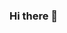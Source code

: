 ### Hi there 👋

<!--
**ThakurNisha30/ThakurNisha30** is a ✨ _special_ ✨ repository because its `README.md` (this file) appears on your GitHub profile.

Here are some ideas to get you started:
# Data Preprocessing

#we have imported the house rent dataset csv file using pandas and read the file. Header is considered to be 0 as the first coumns are the heading of the data files
import pandas as pd

df = pd.read_csv('House_Rent_Dataset final.csv', header=0)

#head is used to see the first 5 rows of the dataset
df.head()

# Data frame . shape helps us to understand the number of rows and columns in the data set
print('The number of rows and columns respectively are ', df.shape)

#The data tells about the information regarding the dataset i.e The datatype of the variables, The number of rows and coulmn, The null values details
print('Data frame information: ')

df.info()

print("Data Frame Description"
      " , BHK means 1 Bathroom, Hall and Kitchen", 
      ', Size is in form of Square feet', 
      'Bathroom is the number of washrooms in the house')

df.describe()

The describe function tells about the description of the dataset i.e 
- The dataset which included the variables have 4746 rows
- the mean of BHK is 2.08
- the standard deviation is 0.8 for BHK
- BHK(Bedroom, Hall, Kitchen) where the min BHK is 1 and max BHK is 6
-  25%
-  50%
-  75%


#isnull command tells about the null values presecence in the dataset, which returns as boolean values, if there is a null valuee then the output will be True. But it is hard to understand from this information
df.isnull()


#The sum of the null values in the dataset can be understood through the below commend, where there are no null vales in the dataset
df.isnull().sum()

#Checking the duplicated values in the dataset is very important, we found that there are no duplicated values in the dataset
df.duplicated()

df.duplicated().sum()

import seaborn as sns
import pandas as pd 
import matplotlib.pyplot as plt

sns.boxplot(df['Rent'])

Box Plot is the visual representation of the depicting groups of numerical data through their quartiles. Boxplot is also used for detect the outlier in data set. It captures the summary of the data efficiently with a simple box and whiskers and allows us to compare easily across groups. Boxplot summarizes a sample data using 25th, 50th and 75th percentiles. These percentiles are also known as the lower quartile, median and upper quartile.

A box plot consist of 5 things.

- Minimum
- First Quartile or 25%
- Median (Second Quartile) or 50%
- Third Quartile or 75%
- Maximum

Analysis of Box plot : 
- The dataset vaiable rent has outliers as per the box plot (indicated by diamond dots, which has to be eliminated for accurary of the data)

df.drop(df[(df['Rent'] > df['Rent'].mean() + 2 * df['Rent'].std()) | (df['Rent'] < df['Rent'].mean() - 2 * df['Rent'].std())].index, inplace=True)

df.shape

sns.boxplot(df['Rent'])

Let’s take the first box plot i.e, blue box plot of the figure and understand these statistical things:

- Bottom black vertical line of blue box plot is minimum value
- First black vertical line of rectangle shape of blue box plot is First quartile or 25%
- Second black vertical line of rectangle shape of blue box plot is Second quartile or 50% or median.
- Third black vertical line of rectangle shape of blue box plot is third quartile or 75%
- Top black vertical line of rectangle shape of blue box plot is maximum value.
- Small diamond shape of blue box plot is outlier data or erroneous data.

# The +2SD and -2SD data is removed 
df.drop(df[(df['Rent'] > df['Rent'].mean() + 2 * df['Rent'].std()) | (df['Rent'] < df['Rent'].mean() - 2 * df['Rent'].std())].index, inplace=True)

df.shape

sns.boxplot(df['Rent'])

df.drop(df[(df['Rent'] > df['Rent'].mean() + 2 * df['Rent'].std()) | (df['Rent'] < df['Rent'].mean() - 2 * df['Rent'].std())].index, inplace=True)

df.shape

sns.boxplot(df['Rent'])

df.drop(df[(df['Rent'] > df['Rent'].mean() + 2 * df['Rent'].std()) | (df['Rent'] < df['Rent'].mean() - 2 * df['Rent'].std())].index, inplace=True)

df.shape

sns.boxplot(df['Rent'])

sns.boxplot(df['Size'])

df.drop(df[(df['Size'] > df['Size'].mean() + 2 * df['Size'].std()) | (df['Size'] < df['Size'].mean() - 2 * df['Size'].std())].index, inplace=True)

df.shape

sns.boxplot(df['Size'])

df.shape

df.info()

df.duplicated().sum()

df.dtypes

df.head()

df = df.replace({
                'Bachelors/Family':0,'Bachelors':1,'Family':2,
                'Super Area':0, 'Carpet Area':1, 'Built Area':2,   
                'Contact Owner':0,'Contact Agent':1,'Contact Builder':2,
                'Unfurnished':0,'Semi-Furnished':1,'Furnished':2,
                'Kolkata':0,'Mumbai':1,'Bangalore':2,'Delhi':3,'Chennai':4,'Hyderabad':5
            })

# Tried to do a dictionary connecting the keys and values for an understanding to know what variables is assigned with digital number
areaDict = {'0': "Super Area",'1': "Carpet Area",'2': "Built Area"}
TenantPreferredDict = {'0': "Bachelors/Family",'1': "Bachelors",'2': "Family"}
PointofContactDict = {'0': "Contact Owner",'1': "Contact Agent",'2': "Contact Builder"}
FurnishingStatusDict = {'0': "Unfurnished",'1': "Semi-Furnished",'2': "Furnished"}
CityDict = {'0': "Kolkata",'1': "Mumbai",'2': "Bangalore",'3': "Delhi",'4': "Chennai",'5': "Hyderabad"}

df.head()

#Splitting posted on column and creating new variables

df['Floor_Level']=df['Floor'].apply(lambda x: x.split('out of')[0])
df['Total_Floor']=df['Floor'].apply(lambda x: x.split('out of')[-1])
df.head()

df.drop(['Floor','Posted On', ],axis=1,inplace= True)
df.head()

df['Floor_Level']=df['Floor_Level'].apply(lambda x: 0 if x =='Ground'or x=='Ground 'or x=='Upper Basement ' or x=='Lower Basement ' else x)                          
df.head()

df['Total_Floor']=df['Total_Floor'].apply(lambda x: 0 if x =='Ground'or x=='Ground 'or x=='Upper Basement ' or x=='Lower Basement ' else x)                          
df.head()

df['Area Locality'].unique().shape

df.drop(columns = ['Area Locality'],inplace=True)

df.head()

df.shape

df.dtypes

df['Floor_Level'] = df['Floor_Level'].astype(int)
df['Total_Floor'] = df['Total_Floor'].astype(int)

df.dtypes

df.describe()

df. rename(columns = {'Area Type':'Area_Type', 'Point of Contact':'Point_of_Contact', 'Furnishing Status':'Furnishing_Status','Tenant Preferred' : 'Tenant_Preferred'}, inplace = True)

df

df.to_csv('House_Rent_Dataset logistic.csv',encoding='utf-8')

# Data Visualisation

#It means that there are no null values in the map
import seaborn as sns
sns.heatmap(df.isnull())

# Tried to do a dictionary connecting the keys and values for an understanding to know what variables is assigned with digital number
areaDict = {'0': "Super Area",'1': "Carpet Area",'2': "Built Area"}
TenantPreferredDict = {'0': "Bachelors/Family",'1': "Bachelors",'2': "Family"}
PointofContactDict = {'0': "Contact Owner",'1': "Contact Agent",'2': "Contact Builder"}
FurnishingStatusDict = {'0': "Unfurnished",'1': "Semi-Furnished",'2': "Furnished"}
CityDict = {'0': "Kolkata",'1': "Mumbai",'2': "Bangalore",'3': "Delhi",'4': "Chennai",'5': "Hyderabad"}

# to understand what % of super area, Buildarea and carpet area are present in area type , and so on using pie charts

col = ['Area_Type','City','Furnishing_Status','Tenant_Preferred','Point_of_Contact','BHK','Bathroom', 'Floor_Level', 'Total_Floor']
plt.figure(figsize=(30,30))
for i, col in enumerate(col):
    axes = plt.subplot(5,2,i + 1)
    axes.pie(df[col].value_counts(), labels=df[col].value_counts().index, autopct='%.2f%%')
    axes.set_title(col)
plt.tight_layout()
plt.legend()
plt.show()

#Histogram to know what is the contribution of each factor in area type.

col = ['Area_Type','City','Furnishing_Status',
           'Tenant_Preferred','Point_of_Contact','Bathroom','BHK','Floor_Level', 'Total_Floor']

plt.figure(figsize=(25,25))
for i, col in enumerate(col):
    axes = plt.subplot(6,2, i + 1)
    sns.countplot(x=df[col],ax=axes)
plt.tight_layout()
plt.show()

#A pairplot plot a pairwise relationships in a dataset. The pairplot function creates a grid of Axes such that each variable in data will by shared in the y-axis across a single row and in the x-axis across a single column.

#df = pd.read_csv('House_Rent_Dataset visualisation.csv', header=0)

sns.pairplot(df, x_vars = ['Area_Type','City','Furnishing_Status',
           'Tenant_Preferred','Point_of_Contact','Bathroom','BHK','Floor_Level', 'Total_Floor'], y_vars = 'Rent',size = 5, aspect =0.7,kind="reg")

plt.hist(df['Rent'], bins=20)
plt.xlabel('Rent')

# Statistical Testing

import seaborn as sns

sns.distplot(df['Rent'], label='Rent')

plt.legend(prop={'size':12})
plt.title('Distribution of Rent')
plt.xlabel('Rent')
plt.ylabel('Density')

import seaborn as sns

sns.distplot(df['Size'], label='Size')

plt.legend(prop={'size':12})
plt.title('Distribution of Size')
plt.xlabel('Size')
plt.ylabel('Density')

Null Hypothesis: When looking at rental properties in India, the factors we examined do not demonstrate an association between the property's price and specific amenities; those factors cannot be used to predict the overall cost of the property.
  
  Alternate Hypothesis: When looking at rental properties in India, the factors we examined demonstrate an association between the property's price and specific amenities; those factors can be used to predict the overall cost of the property.

fvalue, pvalue = stats.f_oneway(df['Rent'], df['BHK'], df['Size'], df['Bathroom'], df['Area_Type'], df['Furnishing_Status'], df['Tenant_Preferred'], df['Point_of_Contact'], df['City'])
print('F-Value: ', fvalue, 'P-Value: ', pvalue)

#Hypothesis Test
from scipy import stats
k2, p = stats.f_oneway(df['Rent'], df['BHK'], df['Size'], df['Bathroom'], df['Area_Type'], df['Furnishing_Status'], df['Tenant_Preferred'], df['Point_of_Contact'], df['City'])
print('F-Value: ', fvalue, 'P-Value: ', pvalue)
alpha = 0.05
if p < alpha:  # null hypothesis: x comes from a normal distribution
    print("Reject the null hypothesis")
else:
    print("Fail to reject the null hypothesis")

# Annova Testing

import statsmodels.api as sm
from statsmodels.formula.api import ols

model = ols('Rent ~ C(BHK) + C(Size) + C(Bathroom) + C(City) + C(Point_of_Contact) + C(Furnishing_Status) + C(Tenant_Preferred) + C(Area_Type)', data=df).fit()
sm.stats.anova_lm(model, typ=2)

!pip install scipy

from scipy import stats
import scipy.stats as stats
from scipy.stats import f_oneway

fvalue, pvalue = stats.f_oneway(df['Rent'], df['BHK'], df['Size'], df['Bathroom'], df['Area_Type'], df['Furnishing_Status'], df['Tenant_Preferred'], df['Point_of_Contact'], df['City'])
print('F-Value: ', fvalue, 'P-Value: ', pvalue)

# Correlation

#To understand what variables are closer to the rent, a correlation is done
#corr_matrix
df = pd.read_csv('House_Rent_Dataset correlation.csv', header=0)

corr_matrix = df.corr()
corr_matrix['Rent'].sort_values(ascending=False)

df.corr()

ax = sns.heatmap(corr_matrix,linewidth=0.10)
plt.show()

df = df.drop(['Area_Type','Furnishing_Status','Tenant_Preferred','City'], axis=1)

df.head()

# Multiple Linear Regression Model Development
As the Bathroom, Total floor, Point of Contact, BHK, floor size and Size are correlated to the rent. We are considering the variables in the model development and dropping the rest


import statsmodels.api as sm
from scipy.stats import shapiro
from scipy.stats import ttest_1samp

fig = sm.qqplot(df, line='45')
plt.show()

df.head()

#Output
y = df['Rent']
df = df.drop(['Rent'], axis=1)

#This means the Size and BHK are considering by dropping the Size and BHK
df1 = df.drop(['Point_of_Contact','Floor_Level', 'Total_Floor'], axis = 1)
df2 = df.drop(['Size','Point_of_Contact'], axis = 1)
df3 = df.drop(['Size','Bathroom'], axis = 1)
df4 = df.drop(['BHK','Point_of_Contact', 'Floor_Level'], axis = 1)
df5 = df.drop(['BHK','Bathroom'], axis = 1)
df6 = df.drop(['BHK','Size'], axis = 1)
#Considering all factors
df7 = df

#this data keeps 20% data in testing and 80% in training

from sklearn.model_selection import train_test_split
from sklearn.metrics import r2_score
import sklearn
from sklearn import linear_model

X_train1, X_test1, y_train1, y_test1 = train_test_split(df1, y, test_size=0.2, random_state=21)
X_train2, X_test2, y_train2, y_test2 = train_test_split(df2, y, test_size=0.2, random_state=21)
X_train3, X_test3, y_train3, y_test3 = train_test_split(df3, y, test_size=0.2, random_state=21)
X_train4, X_test4, y_train4, y_test4 = train_test_split(df4, y, test_size=0.2, random_state=21)
X_train5, X_test5, y_train5, y_test5 = train_test_split(df5, y, test_size=0.2, random_state=21)
X_train6, X_test6, y_train6, y_test6 = train_test_split(df6, y, test_size=0.2, random_state=21)
X_train7, X_test7, y_train7, y_test7 = train_test_split(df7, y, test_size=0.2, random_state=21)

#This is formula, i am fitting the data 
model1 = linear_model.LinearRegression()
model1.fit(X_train1, y_train1)

model2 = linear_model.LinearRegression()
model2.fit(X_train2, y_train2)

model3 = linear_model.LinearRegression()
model3.fit(X_train3, y_train3)

model4 = linear_model.LinearRegression()
model4.fit(X_train4, y_train4)

model5 = linear_model.LinearRegression()
model5.fit(X_train5, y_train5)

model6 = linear_model.LinearRegression()
model6.fit(X_train6, y_train6)

model7 = linear_model.LinearRegression()
model7.fit(X_train7, y_train7)

y_pred1 = model1.predict(X_test1)
y_pred2 = model2.predict(X_test2)
y_pred3 = model3.predict(X_test3)
y_pred4 = model4.predict(X_test4)
y_pred5 = model5.predict(X_test5)
y_pred6 = model6.predict(X_test6)
y_pred7 = model7.predict(X_test7)

#R2 score tells how good the data has fit the regression line
#R2 score if near to 1, the model is better

r1 = r2_score(y_test1, y_pred1)
print('The R2 of model1 is :',r1)

r2 = r2_score(y_test2, y_pred2)
print('The R2 of model2 is :',r2)

r3 = r2_score(y_test3, y_pred3)
print('The R2 of model3 is :',r3)

r4 = r2_score(y_test4, y_pred4)
print('The R2 of model4 is :',r4)

r5 = r2_score(y_test5, y_pred5)
print('The R2 of model5 is :',r5)

r6 = r2_score(y_test6, y_pred6)
print('The R2 of model6 is :',r6)

r7 = r2_score(y_test7, y_pred7)
print('The R2 of model7 is :',r7)

# Prediction
As the model df7 performed well with 46.9% accurary compared to the other model, we will be predicting the rent with the model df7 which included independent variables i.e BHK, Size , Bathroom and Point of contact. 
- fOR 2 bhk, 1100Squarefeet size, 2 Bathroom and 0 Point of contact means contact owner,1st floor at 2 floored building - The rent will be 15031 per month

df_temp = pd.DataFrame([[2,1100,2,0,1,2]])

model7.predict(df_temp)

df_temp = pd.DataFrame([[1,1100,2,0,0,2]])
model7.predict(df_temp)

As the Co-efficient of Determination i.e R2 of model7 (Consideration of all independent variables) is 46.9%. so we can just that it is not a good model to predict the rent.
- As the variables are not closely correlated, it can also be reason where we couldnt predict accurate rent with model
- The dataset contains very less data i.e 4647 rows and we require more data to predict

# Logistic Regression

As we couldnt get good accurary from the multiple linear regression, we tried doing logistic regression

import pandas as pd

df = pd.read_csv('House_Rent_Dataset logistic.csv', header=0)

df.info()

df.describe()

df.loc[df['Rent'].between(1500,6500), 'Rent_group'] = '1'
df.loc[df['Rent'].between(6500,11500), 'Rent_group'] = '2'
df.loc[df['Rent'].between(11500,16500), 'Rent_group'] = '3'
df.loc[df['Rent'].between(16500,21500), 'Rent_group'] = '4'
df.loc[df['Rent'].between(21500,26500), 'Rent_group'] = '5'
df.loc[df['Rent'].between(26500,31500), 'Rent_group'] = '6'
df.loc[df['Rent'].between(31500,36500), 'Rent_group'] = '7'
df.loc[df['Rent'].between(36500,41500), 'Rent_group'] = '8'
df.head()

df = df[['BHK','Rent','Rent_group','Size','Area_Type', 'City','Furnishing_Status','Tenant_Preferred','Bathroom', 'Point_of_Contact','Floor_Level','Total_Floor']]

import pandas as pd

df.drop(['Rent'],axis=1,inplace= True)

df.head()

import pandas as pd
import numpy as np
from sklearn.model_selection import train_test_split
from sklearn import linear_model
from sklearn.linear_model import LogisticRegression
from sklearn.metrics import classification_report
from sklearn import metrics
import matplotlib.pyplot as plt
from sklearn.metrics import r2_score

X = df[['BHK', 'Size', 'Bathroom', 'Area_Type', 'Furnishing_Status', 'Tenant_Preferred', 'Point_of_Contact', 'City']]
y = df['Rent_group']

X_train,X_test,y_train,y_test = train_test_split(X,y,test_size=0.1,random_state=0) 

log_regression = LogisticRegression()
log_regression.fit(X_train,y_train)
pred = log_regression.predict(X_test)
print(pred)

from sklearn.metrics import accuracy_score
accuracy_score(y_test, pred)

#test prediction 
pred_single = log_regression.predict([[2,800,2,1,1,0,0,1]])
print(pred_single)

from sklearn.metrics import classification_report
print(classification_report(y_test, pred))

r7 = r2_score(y_test, pred)
print('The R2 of model7 is :',r7)

#chi-square test for hypothesis testing
import pandas as pd 
from scipy.stats import chi2_contingency

contingency_table = pd.crosstab(df['Rent_group'], df['BHK'])
c, p, dof, expected = chi2_contingency(contingency_table)
print('chi square statistic: ', c)
print('pvalue: ' ,p)
print('degree of freedom: ', dof)
print('expected values: ', expected)

#ROC curve
from sklearn.metrics import roc_curve
from sklearn.metrics import roc_auc_score
from matplotlib import pyplot
# calculate roc curves
fpr, tpr, thresholds = roc_curve(df['Rent_group'], df['Area_Type'])
# plot the roc curve for the model
pyplot.plot(fpr, tpr, marker='.', label='Logistic')
# axis labels
pyplot.xlabel('False Positive Rate')
pyplot.ylabel('True Positive Rate')
# show the legend
pyplot.legend()
# show the plot
pyplot.show()

from scipy import stats
import scipy.stats as stats
from scipy.stats import f_oneway

fvalue, pvalue = stats.f_oneway(df['Rent_group'], df['BHK'], df['Size'], df['Bathroom'], df['Area_Type'], df['Furnishing_Status'], df['Tenant_Preferred'], df['Point_of_Contact'], df['City'])
print('F-Value: ', fvalue, 'P-Value: ', pvalue)




